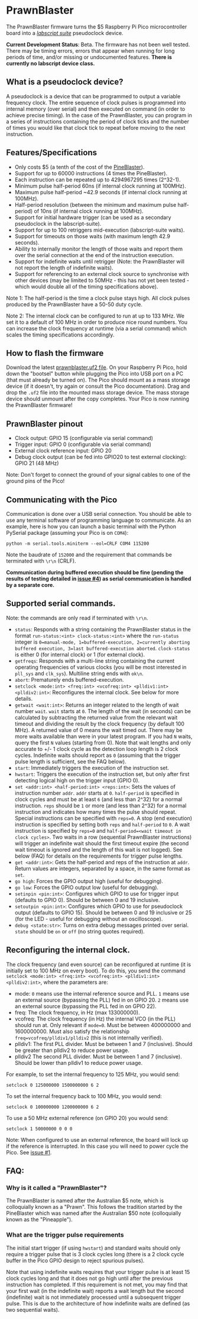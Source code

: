 # PrawnBlaster

The PrawnBlaster firmware turns the $5 Raspberry Pi Pico microcontroller board into a [_labscript suite_](https://github.com/labscript-suite) pseudoclock device.

**Current Development Status**: Beta. The firmware has not been well tested. There may be timing errors, errors that appear when running for long periods of time, and/or missing or undocumented features. **There is currently no labscript device class.**

## What is a pseudoclock device?
A pseudoclock is a device that can be programmed to output a variable frequency clock.
The entire sequence of clock pulses is programmed into internal memory (over serial) and then executed on command (in order to achieve precise timing).
In the case of the PrawnBlaster, you can program in a series of instructions containing the period of clock ticks and the number of times you would like that clock tick to repeat before moving to the next instruction.

## Features/Specifications

* Only costs $5 (a tenth of the cost of the [PineBlaster](https://github.com/labscript-suite/pineblaster)).
* Support for up to 60000 instructions (4 times the PineBlaster).
* Each instruction can be repeated up to 4294967295 times (2^32-1).
* Minimum pulse half-period 60ns (if internal clock running at 100MHz).
* Maximum pulse half-period ~42.9 seconds (if internal clock running at 100MHz).
* Half-period resolution (between the minimum and maximum pulse half-period) of 10ns (if internal clock running at 100MHz).
* Support for initial hardware trigger (can be used as a secondary pseudoclock in the labscript-suite).
* Support for up to 100 retriggers mid-execution (labscript-suite waits).
* Support for timeouts on those waits (with maximum length 42.9 seconds).
* Ability to internally monitor the length of those waits and report them over the serial connection at the end of the instruction execution.
* Support for indefinite waits until retrigger (Note: the PrawnBlaster will not report the length of indefinite waits).
* Support for referencing to an external clock source to synchronise with other devices (may be limited to 50MHz - this has not yet been tested - which would double all of the timing specifications above).

Note 1: The half-period is the time a clock pulse stays high. All clock pulses produced by the PrawnBlaster have a 50-50 duty cycle.

Note 2: The internal clock can be configured to run at up to 133 MHz. We set it to a default of 100 MHz in order to produce nice round numbers.
You can increase the clock frequency at runtime (via a serial command) which scales the timing specifications accordingly.

## How to flash the firmware
Download the latest [prawnblaster.uf2 file](https://github.com/labscript-suite/PrawnBlaster/blob/master/build/prawnblaster/prawnblaster.uf2).
On your Raspberry Pi Pico, hold down the "bootsel" button while plugging the Pico into USB port on a PC (that must already be turned on).
The Pico should mount as a mass storage device (if it doesn't, try again or consult the Pico documentation).
Drag and drop the `.uf2` file into the mounted mass storage device.
The mass storage device should unmount after the copy completes. Your Pico is now running the PrawnBlaster firmware!

## PrawnBlaster pinout

* Clock output: GPIO 15 (configurable via serial command)
* Trigger input: GPIO 0 (configurable via serial command)
* External clock reference input: GPIO 20
* Debug clock output (can be fed into GPIO20 to test external clocking): GPIO 21 (48 MHz)

Note: Don't forget to connect the ground of your signal cables to one of the ground pins of the Pico!

## Communicating with the Pico
Communication is done over a USB serial connection. 
You should be able to use any terminal software of programming language to communicate. 
As an example, here is how you can launch a basic terminal with the Python PySerial package (assuming your Pico is on `COM4`):

```
python -m serial.tools.miniterm --eol=CRLF COM4 115200
```

Note the baudrate of `152000` and the requirement that commands be terminated with `\r\n` (CRLF).

**Communication during buffered execution should be fine (pending the results of testing detailed in [issue #4](https://github.com/labscript-suite/PrawnBlaster/issues/4)) as serial communication is handled by a separate core.**

## Supported serial commands.
Note: the commands are only read if terminated with `\r\n`.

* `status`: Responds with a string containing the PrawnBlaster status in the format `run-status:<int> clock-status:<int>` where the `run-status` integer is `0=manual-mode, 1=buffered-execution, 2=currently aborting buffered execution, 3=last buffered-execution aborted`. `clock-status` is either 0 (for internal clock) or 1 (for external clock).
* `getfreqs`: Responds with a multi-line string containing the current operating frequencies of various clocks (you will be most interested in `pll_sys` and `clk_sys`). Multiline string ends with `ok\n`.
* `abort`: Prematurely ends buffered-execution.
* `setclock <mode:int> <freq:int> <vcofreq:int> <plldiv1:int> <plldiv2:int>`: Reconfigures the internal clock. See below for more details.
* `getwait <wait:int>`: Returns an integer related to the length of wait number `wait`. `wait` starts at `0`. The length of the wait (in seconds) can be calculated by subtracting the returned value from the relevant wait timeout and dividing the result by the clock frequency (by default 100 MHz). A returned value of 0 means the wait timed out. There may be more waits available than were in your latest program. If you had `N` waits, query the first `N` values (starting from 0). Note that wait lengths and only accurate to +/- 1 clock cycle as the detection loop length is 2 clock cycles. Indefinite waits should report as `0` (assuming that the trigger pulse length is sufficient, see the FAQ below).
* `start`: Immediately triggers the execution of the instruction set.
* `hwstart`: Triggers the execution of the instruction set, but only after first detecting logical high on the trigger input (GPIO 0).
* `set <addr:int> <half-period:int> <reps:int>`: Sets the values of instruction number `addr`. `addr` starts at `0`. `half-period` is specified in clock cycles and must be at least `6` (and less than 2^32) for a normal instruction. `reps` should be `1` or more (and less than 2^32) for a normal instruction and indicates how many times the pulse should repeat. Special instructions can be specified with `reps=0`. A stop (end execution) instruction is specified by setting both `reps` and `half-period` to `0`. A wait instruction is specified by `reps=0` and `half-period=<wait timeout in clock cycles>`. Two waits in a row (sequential PrawnBlaster instructions) will trigger an indefinite wait should the first timeout expire (the second wait timeout is ignored and the length of this wait is not logged). See below (FAQ) for details on the requirements for trigger pulse lengths.
* `get <addr:int>`: Gets the half-period and reps of the instruction at `addr`. Return values are integers, separated by a space, in the same format as `set`.
* `go high`: Forces the GPIO output high (useful for debugging).
* `go low`: Forces the GPIO output low (useful for debugging).
* `setinpin <pin:int>`: Configures which GPIO to use for trigger input (defaults to GPIO 0). Should be between 0 and 19 inclusive.
* `setoutpin <pin:int>`: Configures which GPIO to use for pseudoclock output (defaults to GPIO 15). Should be between 0 and 19 inclusive or 25 (for the LED - useful for debugging without an oscilloscope).
* `debug <state:str>`: Turns on extra debug messages printed over serial. `state` should be `on` or `off` (no string quotes required).

## Reconfiguring the internal clock.
The clock frequency (and even source) can be reconfigured at runtime (it is initially set to 100 MHz on every boot).
To do this, you send the command `setclock <mode:int> <freq:int> <vcofreq:int> <plldiv1:int> <plldiv2:int>`, where the parameters are:

* mode: `0` means use the internal reference source and PLL. `1` means use an external source (bypassing the PLL) fed in on GPIO 20. `2` means use an external source (bypassing the PLL fed in on GPIO 22).
* freq: The clock frequency, in Hz (max 133000000).
* vcofreq: The clock frequency (in Hz) the internal VCO (in the PLL) should run at. Only relevant if `mode=0`. Must be between 400000000 and 1600000000. Must also satisfy the relationship `freq=vcofreq/plldiv1/plldiv2` (this is not internally verified).
* plldiv1: The first PLL divider. Must be between 1 and 7 (inclusive). Should be greater than plldiv2 to reduce power usage.
* plldiv2 The second PLL divider. Must be between 1 and 7 (inclusive). Should be lower than plldiv1 to reduce power usage.

For example, to set the internal frequency to 125 MHz, you would send:

```
setclock 0 125000000 1500000000 6 2
```

To set the internal frequency back to 100 MHz, you would send:

```
setclock 0 100000000 1200000000 6 2
```

To use a 50 MHz external reference (on GPIO 20) you would send:

```
setclock 1 50000000 0 0 0
```

Note: When configured to use an external reference, the board will lock up if the reference is interrupted. 
In this case you will need to power cycle the Pico. 
See [issue #1](https://github.com/labscript-suite/PrawnBlaster/issues/1).


## FAQ:

### Why is it called a "PrawnBlaster"?
The PrawnBlaster is named after the Australian $5 note, which is colloquially known as a "Prawn". 
This follows the tradition started by the PineBlaster which was named after the Australian $50 note (colloquially known as the "Pineapple").

### What are the trigger pulse requirements
The initial start trigger (if using `hwstart`) and standard waits should only require a trigger pulse that is 3 clock cycles long (there is a 2 clock cycle buffer in the Pico GPIO design to reject spurious pulses).

Note that using indefinite waits requires that your trigger pulse is at least 15 clock cycles long and that it does not go high until after the previous instruction has completed.
If this requirement is not met, you may find that your first wait (in the indefinite wait) reports a wait length but the second (indefinite) wait is not immediately processed until a subsequent trigger pulse. This is due to the architecture of how indefinite waits are defined (as two sequential waits).
